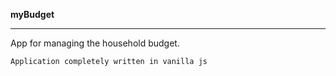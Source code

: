 **myBudget**
****
App for managing the household budget.

`Application completely written in vanilla js `
